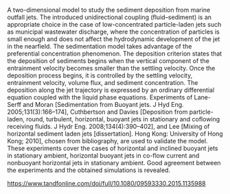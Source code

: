 A  two-dimensional model to study the sediment deposition from marine
outfall jets. The introduced unidirectional coupling (fluid–sediment) is an appropriate choice in
the case of low-concentrated particle-laden jets such as municipal wastewater discharge, where
the concentration of particles is small enough and does not affect the hydrodynamic
development of the jet in the nearfield. The sedimentation model takes advantage of the
preferential concentration phenomenon. The deposition criterion states that the deposition of
sediments begins when the vertical component of the entrainment velocity becomes smaller
than the settling velocity. Once the deposition process begins, it is controlled by the settling
velocity, entrainment velocity, volume flux, and sediment concentration. The deposition along
the jet trajectory is expressed by an ordinary differential equation coupled with the liquid
phase equations. Experiments of Lane-Serff and Moran [Sedimentation from Buoyant jets. J Hyd
Eng. 2005;131(3):166–174], Cuthbertson and Davies [Deposition from particle-laden, round,
turbulent, horizontal, buoyant jets in stationary and coflowing receiving fluids. J Hydr Eng.
2008;134(4):390–402], and Lee [Mixing of horizontal sediment laden jets [dissertation]. Hong
Kong: University of Hong Kong; 2010], chosen from bibliography, are used to validate the
model. These experiments cover the cases of horizontal and inclined buoyant jets in stationary
ambient, horizontal buoyant jets in co-flow current and nonbuoyant horizontal jets in
stationary ambient. Good agreement between the experiments and the obtained simulations is
revealed.

https://www.tandfonline.com/doi/full/10.1080/09593330.2015.1135988
